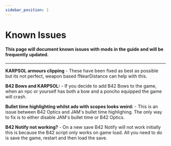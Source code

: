 ```yaml
---
sidebar_position: 1
---
```


# Known Issues

#### This page will document known issues with mods in the guide and will be frequently updated.

---

**KARPSOL armours clipping** - These have been fixed as best as possible but its not perfect, weapon based fNearDistance can help with this.

**B42 Bows and KARPSOL:** - If you decide to add B42 Bows to the game, when an npc or yourself has both a bow and a poncho equipped the game will crash. 

**Bullet time highlighting whilst ads with scopes looks weird:** - This is an issue between B42 Optics and JAM's bullet time highlighing. The only way to fix is to either disable JAM's bullet time or B42 Optics.

**B42 Notify not working?** - On a new save B42 Notify will not work initially this is because the B42 script only works on game load. All you need to do is save the game, restart and then load the save. 